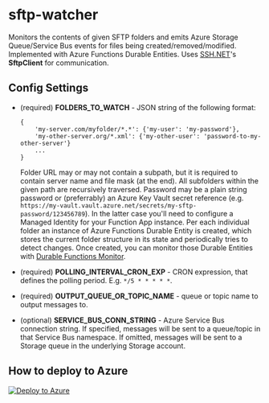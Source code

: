 # sftp-watcher

Monitors the contents of given SFTP folders and emits Azure Storage Queue/Service Bus events for files being created/removed/modified.
Implemented with Azure Functions Durable Entities. Uses [SSH.NET](https://github.com/sshnet/SSH.NET)'s **SftpClient** for communication.

## Config Settings

* (required) **FOLDERS_TO_WATCH** - JSON string of the following format: 
    ```
    {
	    'my-server.com/myfolder/*.*': {'my-user': 'my-password'}, 
	    'my-other-server.org/*.xml': {'my-other-user': 'password-to-my-other-server'}
	    ...
    }
    ```
    Folder URL may or may not contain a subpath, but it is required to contain server name and file mask (at the end). All subfolders within the given path are recursively traversed.
    Password may be a plain string password or (preferrably) an Azure Key Vault secret reference (e.g. `https://my-vault.vault.azure.net/secrets/my-sftp-password/123456789`). In the latter case you'll need to configure a Managed Identity for your Function App instance.
    Per each individual folder an instance of Azure Functions Durable Entity is created, which stores the current folder structure in its state and periodically tries to detect changes. Once created, you can monitor those Durable Entities with [Durable Functions Monitor](https://github.com/scale-tone/DurableFunctionsMonitor).

* (required) **POLLING_INTERVAL_CRON_EXP** - CRON expression, that defines the polling period. E.g. `*/5 * * * * *`.
* (required) **OUTPUT_QUEUE_OR_TOPIC_NAME** - queue or topic name to output messages to.
* (optional) **SERVICE_BUS_CONN_STRING** - Azure Service Bus connection string. If specified, messages will be sent to a queue/topic in that Service Bus namespace. If omitted, messages will be sent to a Storage queue in the underlying Storage account.

## How to deploy to Azure

[![Deploy to Azure](https://aka.ms/deploytoazurebutton)](https://portal.azure.com/#create/Microsoft.Template/uri/https%3A%2F%2Fraw.githubusercontent.com%2Fscale-tone%2Fsftp-watcher%2Fmain%2Farm-template.json)
